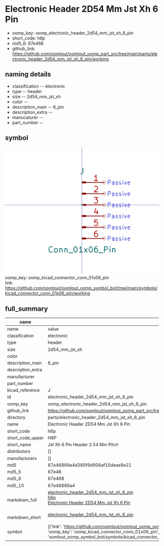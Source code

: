 # Electronic Header 2D54 Mm Jst Xh 6 Pin

  
* oomp_key: oomp_electronic_header_2d54_mm_jst_xh_6_pin 
* short_code: h6p
* md5_6: 67e468  
* github_link: https://github.com/oomlout/oomlout_oomp_part_src/tree/main/parts/electronic_header_2d54_mm_jst_xh_6_pin/working  
## naming details
* classification -- electronic
* type -- header
* size -- 2d54_mm_jst_xh
* color -- 
* description_main -- 6_pin
* description_extra -- 
* manucaturer -- 
* part_number -- 



## symbol

![](symbol/0/working/working_600.png)  
oomp_key: oomp_kicad_connector_conn_01x06_pin  
link: https://github.com/oomlout/oomlout_oomp_symbol_bot/tree/main/symbols/kicad_connector_conn_01x06_pin/working  


## full_summary
| name | value | 
| --- | --- | 
| name | value | 
| classification | electronic | 
| type | header | 
| size | 2d54_mm_jst_xh | 
| color |  | 
| description_main | 6_pin | 
| description_extra |  | 
| manufacturer |  | 
| part_number |  | 
| kicad_reference | J | 
| id | electronic_header_2d54_mm_jst_xh_6_pin | 
| oomp_key | oomp_electronic_header_2d54_mm_jst_xh_6_pin | 
| github_link | https://github.com/oomlout/oomlout_oomp_part_src/tree/main/parts/electronic_header_2d54_mm_jst_xh_6_pin/working | 
| directory | parts/electronic_header_2d54_mm_jst_xh_6_pin | 
| name | Electronic Header 2D54 Mm Jst Xh 6 Pin | 
| short_code | h6p | 
| short_code_upper | H6P | 
| short_name | Jst Xh 6 Pin Header 2.54 Mm Pitch | 
| distributors | [] | 
| manufacturers | [] | 
| md5 | 67e46889a4d385f9d908af10deae9e21 | 
| md5_5 | 67e46 | 
| md5_6 | 67e468 | 
| md5_10 | 67e46889a4 | 
| markdown_full | [electronic_header_2d54_mm_jst_xh_6_pin](https://github.com/oomlout/oomlout_oomp_part_src/tree/main/parts/electronic_header_2d54_mm_jst_xh_6_pin/working)<br>[h6p](https://github.com/oomlout/oomlout_oomp_part_src/tree/main/parts/electronic_header_2d54_mm_jst_xh_6_pin/working)<br>[Electronic Header 2D54 Mm Jst Xh 6 Pin](https://github.com/oomlout/oomlout_oomp_part_src/tree/main/parts/electronic_header_2d54_mm_jst_xh_6_pin/working)<br><br> | 
| markdown_short | [electronic_header_2d54_mm_jst_xh_6_pin](https://github.com/oomlout/oomlout_oomp_part_src/tree/main/parts/electronic_header_2d54_mm_jst_xh_6_pin/working)<br><br> | 
| symbol | [{'link': 'https://github.com/oomlout/oomlout_oomp_symbol_bot/tree/main/symbols/kicad_connector_conn_01x06_pin', 'oomp_key': 'oomp_kicad_connector_conn_01x06_pin', 'directory': 'oomlout_oomp_symbol_bot/symbols/kicad_connector_conn_01x06_pin//working/working.kicad_sym'}] | 
